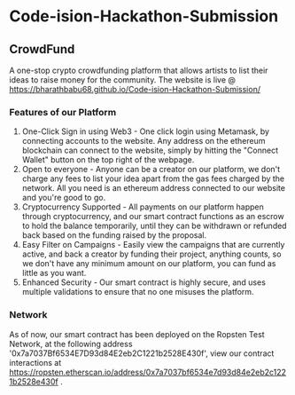 # Code-ision-Hackathon-Submission

## CrowdFund 
A one-stop crypto crowdfunding platform that allows artists to list their ideas to raise money for the community. The website is live @ https://bharathbabu68.github.io/Code-ision-Hackathon-Submission/

### Features of our Platform
1. One-Click Sign in using Web3 - One click login using Metamask, by connecting accounts to the website. Any address on the ethereum blockchain can connect to the website, simply by hitting the "Connect Wallet" button on the top right of the webpage. 
2. Open to everyone - Anyone can be a creator on our platform, we don't charge any fees to list your idea apart from the gas fees charged by the network. All you need is an ethereum address connected to our website and you're good to go. 
3. Cryptocurrency Supported - All payments on our platform happen through cryptocurrency, and our smart contract functions as an escrow to hold the balance temporarily, until they can be withdrawn or refunded back based on the funding raised by the proposal. 
4. Easy Filter on Campaigns - Easily view the campaigns that are currently active, and back a creator by funding their project, anything counts, so we don't have any minimum amount on our platform, you can fund as little as you want. 
5. Enhanced Security - Our smart contract is highly secure, and uses multiple validations to ensure that no one misuses the platform. 

### Network
As of now, our smart contract has been deployed on the Ropsten Test Network, at the following address '0x7a7037Bf6534E7D93d84E2eb2C1221b2528E430f', view our contract interactions at https://ropsten.etherscan.io/address/0x7a7037bf6534e7d93d84e2eb2c1221b2528e430f .

